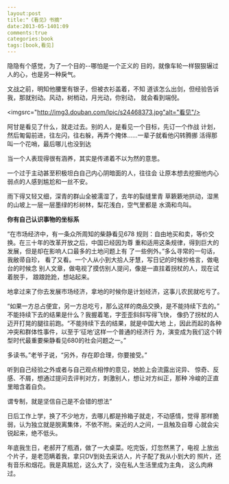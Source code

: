 ```yaml
---
layout:post
title:"《看见》书摘"
date:2013-05-1401:09
comments:true
categories:book
tags:[book,看见]
---
```


隐隐有个感觉，为了一个目的--哪怕是一个正义的
目的，就像车轮一样狠狠辗过人的心，也是另一种戾气。

文战之前，明知他腰里有银子，但被衣衫盖着，不知
道该怎么出剑，但经验告诉我，那就别动。风动，树梢动，月光动，你别动，
就会看到端倪。

<imgsrc="http://img3.douban.com/lpic/s24468373.jpg"alt="看见"/>

阿甘是看见了什么，就走过去。别的人，是看见一个目标，先订一个作战
计划，然后匍匐前进，往左闪，往右躲，再弄个掩体……一辈子就看他闪转腾挪
活得那叫一个花哨，最后哪儿也没到达

当一个人表现得很有涵养，其实是传递着不以为然的意思。

一个过于主动甚至积极坦白自己内心阴暗面的人，往往会
让原本想去挖掘他内心弱点的人感到尴尬和一丝不安。

雨下得又轻又细，深青的群山全被濡湿了，去年的裂缝里青
草簌簌地拱动，湿黑的山坡上一层一层墨绿的杉树林，梨花浅白，空气里都是
水滴和鸟叫。
<!--more-->
**你有自己认识事物的坐标系**

“在市场经济中，有一条众所周知的柴静看见678
规则：自由地买和卖，等价交换。在三十年的改革开放之后，中国已经因为尊
重和适用这条规律，得到巨大的发展，但是却在影响人口最多的土地问题上有
了一些例外。”多么寻常的一句话，我敝帚自珍，
看了又看。一个人从小到大拾人牙慧，写日记的时候抄格言，做电台的时候念
别人文章，做电视了摸仿别人提问，像是一直拄着拐杖的人，现在试着脱手，
踉踉跄跄，想站起来。

地拿过来了你去发展市场经济，拿地的时候你是计划经济，这事儿农民就吃亏了。

“如果一方总占便宜，另一方总吃亏，那么这样的商品交换，是不能持续下去的。”
不能持续下去的结果是什么？我握着笔，字歪歪斜斜写得飞快，
像扔了拐杖的人迈开打晃的腿往前跑。“不能持续下去的结果，就是中国大地
上，因此而起的各种冲突和群体性事件，以至于‘征地’这样一个普通的经济行
为，演变成为我们这个转型时代最重要柴静看见680的社会问题之一。”

多读书。”老爷子说，“另外，存在即合理，你要接受。”

听到自己经验之外或者与自己观点相悖的意见，她脸上会流露出诧异、
惊奇、反感、不屑，想通过提问去评判对方，刺激别人，想让对方纠正，那种
冷峻的正直里暗含着自负。

谓专制，就是坚信自己是不会错的想法”

日后工作上学，换了不少地方，去哪儿都是拎箱子就走，不动感情，觉得
那样脆弱，认为独立就是脱离集体，不依不附。亲近的人之间，一且触及自尊
心就会尖锐起来，绝不低头。

年底我生日，老郝开了瓶酒，做了一大桌菜。吃完饭，灯忽然黑了，电视
上放出个片子，是老范瞒着我，拿只DV到处去采访人，片子配了我从小到大的
照片，还有音乐和烟花。我是真尴尬，这么大了，没在私人生活里成为主角，
这么肉麻过。
